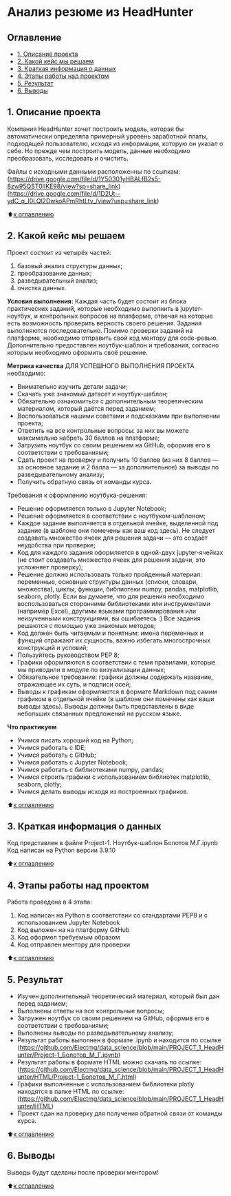 # Анализ резюме из HeadHunter

## Оглавление
* [1. Описание проекта](https://github.com/Electmg/data_science/blob/main/PROJECT_1_HeadHunter/README.md#Описание-проекта)
* [2. Какой кейс мы решаем](https://github.com/Electmg/data_science/blob/main/PROJECT_1_HeadHunter/README.md#какой-кейс-мы-решаем)
* [3. Краткая информация о данных](https://github.com/Electmg/data_science/blob/main/PROJECT_1_HeadHunter/README.md#Краткая-информация-о-данных)
* [4. Этапы работы над проектом](https://github.com/Electmg/data_science/blob/main/PROJECT_1_HeadHunter/README.md#Этапы-работы-над-проектом)
* [5. Результат](https://github.com/Electmg/data_science/blob/main/PROJECT_1_HeadHunter/README.md#Результат)
* [6. Выводы](https://github.com/Electmg/data_science/blob/main/PROJECT_1_HeadHunter/README.md#Выводы)

## 1. Описание проекта
Компания HeadHunter хочет построить модель, которая бы автоматически определяла примерный уровень заработной платы, подходящей пользователю, исходя из информации, которую он указал о себе. Но прежде чем построить модель, данные необходимо преобразовать, исследовать и очистить.

Файлы с исходными данными расположенны по ссылкам: (https://drive.google.com/file/d/1Y50301yHBALfB2s5-8zw95QST0IlKE98/view?sp=share_link)
(https://drive.google.com/file/d/1D2Ut--ydC_q_I0LQl2DwkoAPmRhtLtv_/view?usp=share_link)

:arrow_up:[к оглавлению](https://github.com/Electmg/data_science/blob/main/PROJECT_1_HeadHunter/README.md#Оглавление)

## 2. Какой кейс мы решаем
Проект состоит из четырёх частей:
1. базовый анализ структуры данных;
2. преобразование данных;
3. разведывательный анализ;
4. очистка данных.

**Условия выполнения:**
Каждая часть будет состоит из блока практических заданий, которые необходимо выполнить в jupyter-ноутбук, и контрольных вопросов на платформе, отвечая на которые есть возможность проверить верность своего решения. Задания выполняются последовательно.
Помимо проверки заданий на платформе, необходимо отправить свой код ментору для code-ревью. Дополнительно предоставлен ноутбук-шаблон и требования, согласно которым необходимо оформить своё решение.

**Метрика качества**
ДЛЯ УСПЕШНОГО ВЫПОЛНЕНИЯ ПРОЕКТА необходимо:
- Внимательно изучить детали задачи;
- Скачать уже знакомый датасет и ноутбук-шаблон;
- Обязательно ознакомиться с дополнительным теоретическим материалом, который даётся перед заданием;
- Воспользоваться нашими советами и подсказками при выполнении проекта;
- Ответить на все контрольные вопросы: за них вы можете максимально набрать 30 баллов на платформе;
- Загрузить ноутбук со своим решением на GitHub, оформив его в соответствии с требованиями;
- Сдать проект на проверку и получить 10 баллов (из них 8 баллов — за основное задание и 2 балла — за дополнительное) за выводы по разведывательному анализу;
- Получить обратную связь от команды курса.

Требования к оформлению ноутбука-решения:
- Решение оформляется только в Jupyter Notebook;
- Решение оформляется в соответствии с ноутбуком-шаблоном;
- Каждое задание выполняется в отдельной ячейке, выделенной под задание (в шаблоне они помечены как ваш код здесь). Не следует создавать множество ячеек для решения задачи — это создаёт неудобства при проверке;
- Код для каждого задания оформляется в одной-двух jupyter-ячейках (не стоит создавать множество ячеек для решения задачи, это усложняет проверку);
- Решение должно использовать только пройденный материал: переменные, основные структуры данных (списки, словари, множества), циклы, функции, библиотеки numpy, pandas, matplotlib, seaborn, plotly. Если вы думаете, что для решения необходимо воспользоваться сторонними библиотеками или инструментами (например Excel), другими языками программирования или неизученными конструкциями, вы ошибаетесь :) Все задания решаются с помощью уже знакомых методов;
- Код должен быть читаемым и понятным: имена переменных и функций отражают их сущность, важно избегать многострочных конструкций и условий;
- Пользуйтесь руководством PEP 8;
- Графики оформляются в соответствии с теми правилами, которые мы приводили в модуле по визуализации данных;
- Обязательное требование: графики должны содержать название, отражающее их суть, и подписи осей;
- Выводы к графикам оформляются в формате Markdown под самим графиком в отдельной ячейке (в шаблоне они помечены как ваши выводы здесь).
Выводы должны быть представлены в виде небольших связанных предложений на русском языке.

**Что практикуем**
- Учимся писать хороший код на Python;
- Учимся работать с IDE;
- Учимся работать с GitHub;
- Учимся работать с Jupyter Notebook;
- Учимся работать с библиотеками numpy, pandas;
- Учимся строить графики с использованием библиотек matplotlib, seaborn, plotly;
- Учимся делать выводы исходя из построенных графиков.

:arrow_up:[к оглавлению](https://github.com/Electmg/data_science/blob/main/PROJECT_1_HeadHunter/README.md#Оглавление)

## 3. Краткая информация о данных
Код представлен в файле Project-1. Ноутбук-шаблон Болотов М.Г.ipynb
Код написан на Python версии 3.9.10

:arrow_up:[к оглавлению](https://github.com/Electmg/data_science/blob/main/PROJECT_1_HeadHunter/README.md#Оглавление)

## 4. Этапы работы над проектом
Работа проведена в 4 этапа:
1) Код написан на Python в соответствии со стандартами PEP8 и с использованием Jupyter Notebook
2) Код выложен на на платформу GitHub
3) Код оформел требуемым образом
4) Код отправлен ментору для проверки

:arrow_up:[к оглавлению](https://github.com/Electmg/data_science/blob/main/PROJECT_1_HeadHunter/README.md#Оглавление)

## 5. Результат

- Изучен дополнительный теоретический материал, который был дан перед заданием;
- Выполнены ответы на все контрольные вопросы;
- Загружен ноутбук со своим решением на GitHub, оформив его в соответствии с требованиями;
- Выполнены выводы по разведывательному анализу;
- Результат работы выполнен в формате .ipynb и находится по ссылке (https://github.com/Electmg/data_science/blob/main/PROJECT_1_HeadHunter/Project-1_Болотов_М_Г.ipynb)
- Результат работы в формате HTML можно скачать по ссылке: (https://github.com/Electmg/data_science/blob/main/PROJECT_1_HeadHunter/HTML/Project-1_Болотов_М_Г.html)
- Графики выполненные с использованием библиотеки plotly находятся в папке HTML по ссылке: (https://github.com/Electmg/data_science/blob/main/PROJECT_1_HeadHunter/HTML)
- Проект сдан на проверку для получения обратной связи от команды курса.

:arrow_up:[к оглавлению](https://github.com/Electmg/data_science/blob/main/PROJECT_1_HeadHunter/README.md#Оглавление)


## 6. Выводы
Выводы будут сделаны после проверки ментором!

:arrow_up:[к оглавлению](https://github.com/Electmg/data_science/blob/main/PROJECT_1_HeadHunter/README.md#Оглавление)
